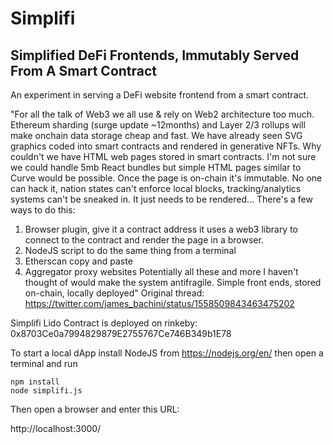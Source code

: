 # Simplifi

## Simplified DeFi Frontends, Immutably Served From A Smart Contract

An experiment in serving a DeFi website frontend from a smart contract.

"For all the talk of Web3 we all use & rely on Web2 architecture too much. Ethereum sharding (surge update ~12months) and Layer 2/3 rollups will make onchain data storage cheap and fast. We have already seen SVG graphics coded into smart contracts and rendered in generative NFTs. Why couldn't we have HTML web pages stored in smart contracts. I'm not sure we could handle 5mb React bundles but simple HTML pages similar to Curve would be possible. Once the page is on-chain it's immutable. No one can hack it, nation states can't enforce local blocks, tracking/analytics systems can't be sneaked in. It just needs to be rendered...
There's a few ways to do this:
1. Browser plugin, give it a contract address it uses a web3 library to connect to the contract and render the page in a browser.
2. NodeJS script to do the same thing from a terminal
3. Etherscan copy and paste
4. Aggregator proxy websites
Potentially all these and more I haven't thought of would make the system antifragile. Simple front ends, stored on-chain, locally deployed"
Original thread: https://twitter.com/james_bachini/status/1558509843463475202

Simplifi Lido Contract is deployed on rinkeby: 0x8703Ce0a7994829879E2755767Ce746B349b1E78

To start a local dApp install NodeJS from https://nodejs.org/en/ then open a terminal and run

```shell
npm install
node simplifi.js
```
Then open a browser and enter this URL:

http://localhost:3000/
